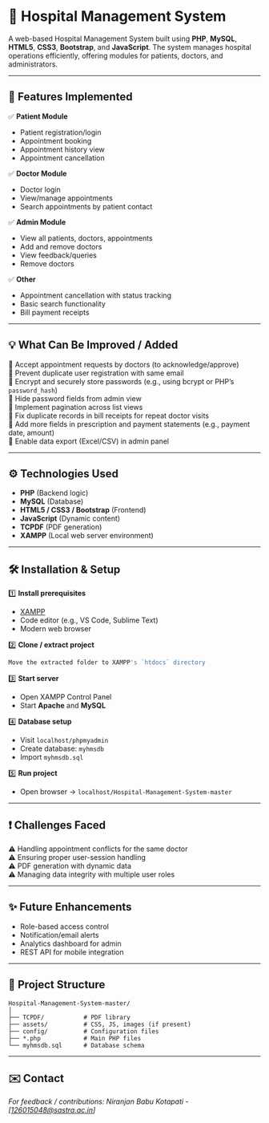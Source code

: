 
# 🏥 Hospital Management System

A web-based Hospital Management System built using **PHP**, **MySQL**, **HTML5**, **CSS3**, **Bootstrap**, and **JavaScript**. The system manages hospital operations efficiently, offering modules for patients, doctors, and administrators.

---

## 📌 Features Implemented

✅ **Patient Module**
- Patient registration/login  
- Appointment booking  
- Appointment history view  
- Appointment cancellation  

✅ **Doctor Module**
- Doctor login  
- View/manage appointments  
- Search appointments by patient contact  

✅ **Admin Module**
- View all patients, doctors, appointments  
- Add and remove doctors  
- View feedback/queries  
- Remove doctors  

✅ **Other**
- Appointment cancellation with status tracking  
- Basic search functionality  
- Bill payment receipts  

---

## 💡 What Can Be Improved / Added

🚀 Accept appointment requests by doctors (to acknowledge/approve)  
🚀 Prevent duplicate user registration with same email  
🚀 Encrypt and securely store passwords (e.g., using bcrypt or PHP’s `password_hash`)  
🚀 Hide password fields from admin view  
🚀 Implement pagination across list views  
🚀 Fix duplicate records in bill receipts for repeat doctor visits  
🚀 Add more fields in prescription and payment statements (e.g., payment date, amount)  
🚀 Enable data export (Excel/CSV) in admin panel  

---

## ⚙️ Technologies Used

- **PHP** (Backend logic)  
- **MySQL** (Database)  
- **HTML5 / CSS3 / Bootstrap** (Frontend)  
- **JavaScript** (Dynamic content)  
- **TCPDF** (PDF generation)  
- **XAMPP** (Local web server environment)

---

## 🛠️ Installation & Setup

1️⃣ **Install prerequisites**
- [XAMPP](https://www.apachefriends.org/index.html)  
- Code editor (e.g., VS Code, Sublime Text)  
- Modern web browser  

2️⃣ **Clone / extract project**
```bash
Move the extracted folder to XAMPP's `htdocs` directory
```

3️⃣ **Start server**
- Open XAMPP Control Panel  
- Start **Apache** and **MySQL**  

4️⃣ **Database setup**
- Visit `localhost/phpmyadmin`  
- Create database: `myhmsdb`  
- Import `myhmsdb.sql`  

5️⃣ **Run project**
- Open browser → `localhost/Hospital-Management-System-master`  

---

## ❗ Challenges Faced

⚠️ Handling appointment conflicts for the same doctor  
⚠️ Ensuring proper user-session handling  
⚠️ PDF generation with dynamic data  
⚠️ Managing data integrity with multiple user roles  

---

## ✨ Future Enhancements

- Role-based access control  
- Notification/email alerts  
- Analytics dashboard for admin  
- REST API for mobile integration  

---

## 📂 Project Structure

```
Hospital-Management-System-master/
│
├── TCPDF/           # PDF library
├── assets/          # CSS, JS, images (if present)
├── config/          # Configuration files
├── *.php            # Main PHP files
└── myhmsdb.sql      # Database schema
```

---

## ✉️ Contact

_For feedback / contributions: Niranjan Babu Kotapati - [126015048@sastra.ac.in]_
